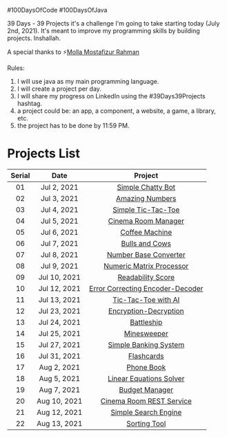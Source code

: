 #100DaysOfCode       #100DaysOfJava

39 Days - 39 Projects it's a challenge I'm going to take starting today (July 2nd, 2021). It's meant to improve my programming skills by building projects. Inshallah.

A special thanks to ⚡️[Molla Mostafizur Rahman](https://github.com/rimonmostafiz)

Rules:
1. I will use java as my main programming language.
2. I will create a project per day.
3. I will share my progress on LinkedIn using the #39Days39Projects hashtag.
4. a project could be: an app, a component, a website, a game, a library, etc.
5. the project has to be done by 11:59 PM.

# Projects List

| Serial          | Date           | Project       |
| :-----------: |:-------------:|:-------------:|
| 01      | Jul 2, 2021| [Simple Chatty Bot](https://github.com/milton-kabir/SimpleChattyBot) |
| 02      | Jul 3, 2021|[Amazing Numbers](https://github.com/milton-kabir/AmazingNumbers) |
| 03      |Jul 4, 2021| [Simple Tic-Tac-Toe](https://github.com/milton-kabir/SimpleTicTacToe) |
| 04      |Jul 5, 2021| [Cinema Room Manager](https://github.com/milton-kabir/CinemaRoomManager) |
| 05      | Jul 6, 2021|[Coffee Machine](https://github.com/milton-kabir/CoffeeMachine) |
| 06      |Jul 7, 2021| [Bulls and Cows](https://github.com/milton-kabir/BullsAndCows) |
| 07      |Jul 8, 2021| [Number Base Converter](https://github.com/milton-kabir/NumberBaseConverter) |
| 08      |Jul 9, 2021| [Numeric Matrix Processor](https://github.com/milton-kabir/NumericMatrixProcessor) |
| 09      | Jul 10, 2021|[Readability Score](https://github.com/milton-kabir/ReadabilityScore) |
| 10      | Jul 12, 2021|[Error Correcting Encoder-Decoder](https://github.com/milton-kabir/ErrorCorrectingEncoderDecoder) |
| 11      |Jul 13, 2021| [Tic-Tac-Toe with AI](https://github.com/milton-kabir/TicTacToewithAI) |
| 12      |Jul 23, 2021| [Encryption-Decryption](https://github.com/milton-kabir/EncryptionDecryption) |
| 13      |Jul 24, 2021| [Battleship](https://github.com/milton-kabir/Battleship) |
| 14      |Jul 25, 2021| [Minesweeper](https://github.com/milton-kabir/Minesweeper) |
| 15      |Jul 27, 2021| [Simple Banking System](https://github.com/milton-kabir/SimpleBankingSystem) |
| 16      | Jul 31, 2021|[Flashcards](https://github.com/milton-kabir/Flashcards) |
| 17      |Aug 2, 2021| [Phone Book](https://github.com/milton-kabir/PhoneBook) |
| 18      |Aug 5, 2021| [Linear Equations Solver](https://github.com/milton-kabir/LinearEquationsSolver) |
| 19      |Aug 7, 2021| [Budget Manager](https://github.com/milton-kabir/BudgetManager) |
| 20      |Aug 10, 2021| [Cinema Room REST Service](https://github.com/milton-kabir/CinemaRoomRESTService) |
| 21      |Aug 12, 2021| [Simple Search Engine](https://github.com/milton-kabir/SimpleSearchEngine) |
| 22      |Aug 13, 2021| [Sorting Tool](https://github.com/milton-kabir/SortingTool) |





